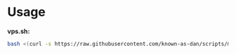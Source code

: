 # Usage
**vps.sh:**
```bash
bash <(curl -s https://raw.githubusercontent.com/known-as-dan/scripts/master/setup/vps.sh)
```
